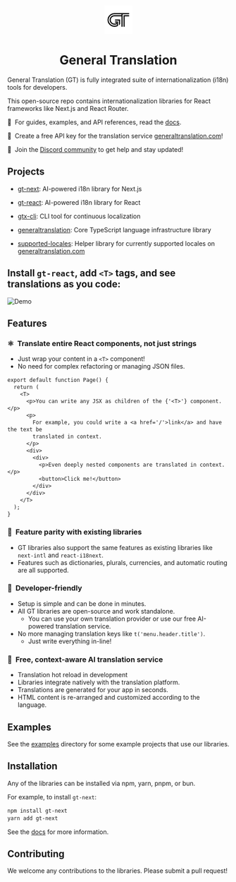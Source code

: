 <div align="center">
  <a href="https://generaltranslation.com" target="_blank">
    <img src="./apps/docs/public/gt-logo-light.svg" alt="General Translation, Inc." width="64" height="64">
  </a>
</div>

<div align="center">

# General Translation

</div>

General Translation (GT) is fully integrated suite of internationalization (i18n) tools for developers.

This open-source repo contains internationalization libraries for React frameworks like Next.js and React Router.

📖&nbsp;&nbsp;For guides, examples, and API references, read the [docs](https://generaltranslation.com/docs).

🔑&nbsp;&nbsp;Create a free API key for the translation service [generaltranslation.com](https://generaltranslation.com)!

💬&nbsp;&nbsp;Join the [Discord community](https://discord.gg/W99K6fchSu) to get help and stay updated!

## Projects

- [gt-next](packages/next/README.md): AI-powered i18n library for Next.js
- [gt-react](packages/react/README.md): AI-powered i18n library for React

- [gtx-cli](packages/cli/README.md): CLI tool for continuous localization

- [generaltranslation](packages/core/README.md): Core TypeScript language infrastructure library

- [supported-locales](packages/supported-locales/README.md): Helper library for currently supported locales on [generaltranslation.com](https://generaltranslation.com)

## Install `gt-react`, add `<T>` tags, and see translations as you code:

![Demo](./docs/public/live_translations.gif)

## Features

### ⚛️&nbsp;&nbsp;Translate entire React components, not just strings

- Just wrap your content in a `<T>` component!
- No need for complex refactoring or managing JSON files.

```tsx
export default function Page() {
  return (
    <T>
      <p>You can write any JSX as children of the {'<T>'} component.</p>
      <p>
        For example, you could write a <a href='/'>link</a> and have the text be
        translated in context.
      </p>
      <div>
        <div>
          <p>Even deeply nested components are translated in context.</p>
          <button>Click me!</button>
        </div>
      </div>
    </T>
  );
}
```

### 🔎&nbsp;&nbsp;Feature parity with existing libraries

- GT libraries also support the same features as existing libraries like `next-intl` and `react-i18next`.
- Features such as dictionaries, plurals, currencies, and automatic routing are all supported.

### 🔧&nbsp;&nbsp;Developer-friendly

- Setup is simple and can be done in minutes.
- All GT libraries are open-source and work standalone.
  - You can use your own translation provider or use our free AI-powered translation service.
- No more managing translation keys like `t('menu.header.title')`.
  - Just write everything in-line!

### 🧠&nbsp;&nbsp;Free, context-aware AI translation service

- Translation hot reload in development
- Libraries integrate natively with the translation platform.
- Translations are generated for your app in seconds.
- HTML content is re-arranged and customized according to the language.

## Examples

See the [examples](examples) directory for some example projects that use our libraries.

## Installation

Any of the libraries can be installed via npm, yarn, pnpm, or bun.

For example, to install `gt-next`:

```bash
npm install gt-next
yarn add gt-next
```

See the [docs](https://generaltranslation.com/docs) for more information.

## Contributing

We welcome any contributions to the libraries. Please submit a pull request!
